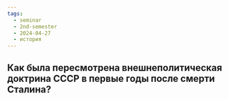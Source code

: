 ```yaml
---
tags:
  - seminar
  - 2nd-semester
  - 2024-04-27
  - история
---
```


## Как была пересмотрена внешнеполитическая доктрина СССР в первые годы после смерти Сталина?

